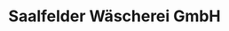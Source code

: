 ---
title: "Saalfelder Wäscherei GmbH"
url: /saalfeld-saale/saalfelder-waescherei-gmbh/
shop: Wäscherei
---